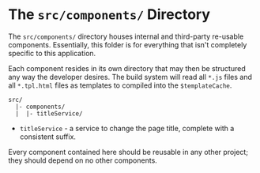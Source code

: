# The `src/components/` Directory

The `src/components/` directory houses internal and third-party re-usable
components. Essentially, this folder is for everything that isn't completely
specific to this application.

Each component resides in its own directory that may then be structured any way
the developer desires. The build system will read all `*.js` files and all 
`*.tpl.html` files as templates to compiled into the `$templateCache`.

```
src/
  |- components/
  |  |- titleService/
```

- `titleService` - a service to change the page title, complete with a
  consistent suffix.

Every component contained here should be reusable in any other 
project; they should depend on no other components.
